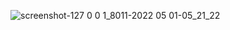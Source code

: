 ![screenshot-127 0 0 1_8011-2022 05 01-05_21_22](https://user-images.githubusercontent.com/50520333/166130797-82cbc7a4-489a-4add-b773-06781d7af2c2.png)

